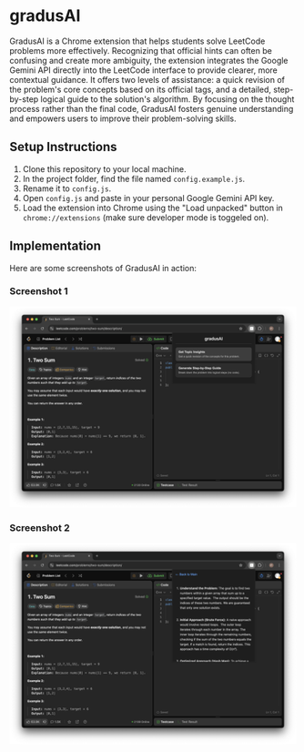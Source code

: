 # gradusAI
GradusAI is a Chrome extension that helps students solve LeetCode problems more effectively. Recognizing that official hints can often be confusing and create more ambiguity, the extension integrates the Google Gemini API directly into the LeetCode interface to provide clearer, more contextual guidance. It offers two levels of assistance: a quick revision of the problem's core concepts based on its official tags, and a detailed, step-by-step logical guide to the solution's algorithm. By focusing on the thought process rather than the final code, GradusAI fosters genuine understanding and empowers users to improve their problem-solving skills.

## Setup Instructions

1. Clone this repository to your local machine.
2. In the project folder, find the file named `config.example.js`.
3. Rename it to `config.js`.
4. Open `config.js` and paste in your personal Google Gemini API key.
5. Load the extension into Chrome using the "Load unpacked" button in `chrome://extensions` (make sure developer mode is toggeled on).

## Implementation

Here are some screenshots of GradusAI in action:

### Screenshot 1
![Extension Popup](screenshots/screenshot1.png)

### Screenshot 2
![LeetCode Integration](screenshots/screenshot2.png)
